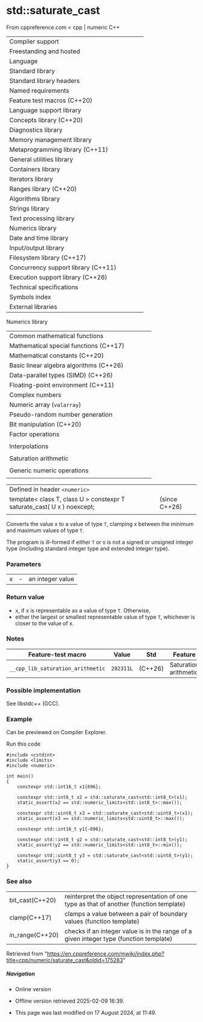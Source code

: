 # std::saturate_cast

From cppreference.com
< cpp‎ | numeric
C++

|  |  |  |  |  |
| --- | --- | --- | --- | --- |
| Compiler support | | | | |
| Freestanding and hosted | | | | |
| Language | | | | |
| Standard library | | | | |
| Standard library headers | | | | |
| Named requirements | | | | |
| Feature test macros (C++20) | | | | |
| Language support library | | | | |
| Concepts library (C++20) | | | | |
| Diagnostics library | | | | |
| Memory management library | | | | |
| Metaprogramming library (C++11) | | | | |
| General utilities library | | | | |
| Containers library | | | | |
| Iterators library | | | | |
| Ranges library (C++20) | | | | |
| Algorithms library | | | | |
| Strings library | | | | |
| Text processing library | | | | |
| Numerics library | | | | |
| Date and time library | | | | |
| Input/output library | | | | |
| Filesystem library (C++17) | | | | |
| Concurrency support library (C++11) | | | | |
| Execution support library (C++26) | | | | |
| Technical specifications | | | | |
| Symbols index | | | | |
| External libraries | | | | |

Numerics library

|  |  |  |  |  |
| --- | --- | --- | --- | --- |
| Common mathematical functions | | | | |
| Mathematical special functions (C++17) | | | | |
| Mathematical constants (C++20) | | | | |
| Basic linear algebra algorithms (C++26) | | | | |
| Data-parallel types (SIMD) (C++26) | | | | |
| Floating-point environment (C++11) | | | | |
| Complex numbers | | | | |
| Numeric array (`valarray`) | | | | |
| Pseudo-random number generation | | | | |
| Bit manipulation (C++20) | | | | |
| Factor operations | | | | |
| |  |  |  |  |  | | --- | --- | --- | --- | --- | | gcd(C++17) | | | | | | |  |  |  |  |  | | --- | --- | --- | --- | --- | | lcm(C++17) | | | | | |
| Interpolations | | | | |
| |  |  |  |  |  | | --- | --- | --- | --- | --- | | midpoint(C++20) | | | | | | |  |  |  |  |  | | --- | --- | --- | --- | --- | | lerp(C++20) | | | | | |
| Saturation arithmetic | | | | |
| |  |  |  |  |  | | --- | --- | --- | --- | --- | | add_sat(C++26) | | | | | | sub_sat(C++26) | | | | | | ****saturate_cast****(C++26) | | | | | | |  |  |  |  |  | | --- | --- | --- | --- | --- | | mul_sat(C++26) | | | | | | div_sat(C++26) | | | | | |  | | | | | |
| Generic numeric operations | | | | |
| |  |  |  |  |  | | --- | --- | --- | --- | --- | | iota(C++11) | | | | | | ranges::iota(C++23) | | | | | | accumulate | | | | | | inner_product | | | | | | adjacent_difference | | | | | | partial_sum | | | | | | |  |  |  |  |  | | --- | --- | --- | --- | --- | | reduce(C++17) | | | | | | transform_reduce(C++17) | | | | | | inclusive_scan(C++17) | | | | | | exclusive_scan(C++17) | | | | | | transform_inclusive_scan(C++17) | | | | | | transform_exclusive_scan(C++17) | | | | | |

|  |  |  |
| --- | --- | --- |
| Defined in header `<numeric>` |  |  |
| template< class T, class U >  constexpr T saturate_cast( U x ) noexcept; |  | (since C++26) |
|  |  |  |

Converts the value x to a value of type `T`, clamping x between the minimum and maximum values of type `T`.

The program is ill-formed if either `T` or `U` is not a signed or unsigned integer type (including standard integer type and extended integer type).

### Parameters

|  |  |  |
| --- | --- | --- |
| x | - | an integer value |

### Return value

- x, if x is representable as a value of type `T`. Otherwise,
- either the largest or smallest representable value of type `T`, whichever is closer to the value of x.

### Notes

| Feature-test macro | Value | Std | Feature |
| --- | --- | --- | --- |
| `__cpp_lib_saturation_arithmetic` | `202311L` | (C++26) | Saturation arithmetic |

### Possible implementation

See libstdc++ (GCC).

### Example

Can be previewed on Compiler Explorer.

Run this code

```
#include <cstdint>
#include <limits>
#include <numeric>
 
int main()
{
    constexpr std::int16_t x1{696};
 
    constexpr std::int8_t x2 = std::saturate_cast<std::int8_t>(x1);
    static_assert(x2 == std::numeric_limits<std::int8_t>::max());
 
    constexpr std::uint8_t x3 = std::saturate_cast<std::uint8_t>(x1);
    static_assert(x3 == std::numeric_limits<std::uint8_t>::max());
 
    constexpr std::int16_t y1{-696};
 
    constexpr std::int8_t y2 = std::saturate_cast<std::int8_t>(y1);
    static_assert(y2 == std::numeric_limits<std::int8_t>::min());
 
    constexpr std::uint8_t y3 = std::saturate_cast<std::uint8_t>(y1);
    static_assert(y3 == 0);
}

```

### See also

|  |  |
| --- | --- |
| bit_cast(C++20) | reinterpret the object representation of one type as that of another   (function template) |
| clamp(C++17) | clamps a value between a pair of boundary values   (function template) |
| in_range(C++20) | checks if an integer value is in the range of a given integer type   (function template) |

Retrieved from "<https://en.cppreference.com/mwiki/index.php?title=cpp/numeric/saturate_cast&oldid=175283>"

##### Navigation

- Online version
- Offline version retrieved 2025-02-09 16:39.

- This page was last modified on 17 August 2024, at 11:49.